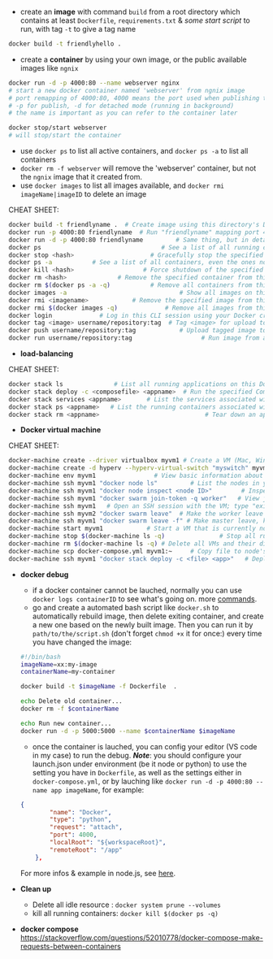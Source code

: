 - create an **image** with command `build` from a root directory which contains at least `Dockerfile`, `requirements.txt` & _some start script_ to run, with tag `-t` to give a tag name

```bash
docker build -t friendlyhello .
```

- create a **container** by using your own image, or the public available images like `ngnix` 

```bash
docker run -d -p 4000:80 --name webserver nginx
# start a new docker container named 'webserver' from ngnix image
# port remapping of 4000:80, 4000 means the port used when publishing to host OS, and 80 is what the container EXPOSE within the Dockerfile
# -p for publish, -d for detached mode (running in background)
# the name is important as you can refer to the container later

docker stop/start webserver
# will stop/start the container
```

- use `docker ps` to list all active containers, and `docker ps -a` to list all containers
- `docker rm -f webserver` will remove the 'webserver' container, but not the `ngnix` image that it created from.
- use `docker images` to list all images available, and `docker rmi imageName|imageID` to delete an image 

CHEAT SHEET:

```bash
docker build -t friendlyname .  # Create image using this directory's Dockerfile
docker run -p 4000:80 friendlyname  # Run "friendlyname" mapping port 4000 to 80
docker run -d -p 4000:80 friendlyname         # Same thing, but in detached mode
docker ps                                 # See a list of all running containers
docker stop <hash>                     # Gracefully stop the specified container
docker ps -a           # See a list of all containers, even the ones not running
docker kill <hash>                   # Force shutdown of the specified container
docker rm <hash>              # Remove the specified container from this machine
docker rm $(docker ps -a -q)           # Remove all containers from this machine
docker images -a                               # Show all images on this machine
docker rmi <imagename>            # Remove the specified image from this machine
docker rmi $(docker images -q)             # Remove all images from this machine
docker login             # Log in this CLI session using your Docker credentials
docker tag <image> username/repository:tag  # Tag <image> for upload to registry
docker push username/repository:tag            # Upload tagged image to registry
docker run username/repository:tag                   # Run image from a registry
```

- **load-balancing**

CHEAT SHEET:

```bash
docker stack ls              # List all running applications on this Docker host
docker stack deploy -c <composefile> <appname>  # Run the specified Compose file
docker stack services <appname>       # List the services associated with an app
docker stack ps <appname>   # List the running containers associated with an app
docker stack rm <appname>                             # Tear down an application
```
- **Docker virtual machine**

CHEAT SHEET:

```bash
docker-machine create --driver virtualbox myvm1 # Create a VM (Mac, Win7, Linux)
docker-machine create -d hyperv --hyperv-virtual-switch "myswitch" myvm1 # Win10
docker-machine env myvm1                # View basic information about your node
docker-machine ssh myvm1 "docker node ls"         # List the nodes in your swarm
docker-machine ssh myvm1 "docker node inspect <node ID>"        # Inspect a node
docker-machine ssh myvm1 "docker swarm join-token -q worker"   # View join token
docker-machine ssh myvm1   # Open an SSH session with the VM; type "exit" to end
docker-machine ssh myvm2 "docker swarm leave"  # Make the worker leave the swarm
docker-machine ssh myvm1 "docker swarm leave -f" # Make master leave, kill swarm
docker-machine start myvm1            # Start a VM that is currently not running
docker-machine stop $(docker-machine ls -q)               # Stop all running VMs
docker-machine rm $(docker-machine ls -q) # Delete all VMs and their disk images
docker-machine scp docker-compose.yml myvm1:~     # Copy file to node's home dir
docker-machine ssh myvm1 "docker stack deploy -c <file> <app>"   # Deploy an app
```

- **docker debug**

  - if a docker container cannot be lauched, normally you can use `docker logs containerID` to see what's going on. more [commands](https://medium.com/@pimterry/5-ways-to-debug-an-exploding-docker-container-4f729e2c0aa8).
  - go and create a automated bash script like `docker.sh` to automatically rebuild image, then delete exiting container, and create a new one based on the newly built image. Then you can run it by `path/to/the/script.sh` (don't forget `chmod +x` it for once:) every time you have changed the image:

  ```bash
  #!/bin/bash
  imageName=xx:my-image
  containerName=my-container
  
  docker build -t $imageName -f Dockerfile  .
  
  echo Delete old container...
  docker rm -f $containerName
  
  echo Run new container...
  docker run -d -p 5000:5000 --name $containerName $imageName
  ```
  - once the container is lauched, you can config your editor (VS code in my case) to run the debug. **_Note_**: you should configure your launch.json under environment (be it node or python) to use the setting you have in `Dockerfile`, as well as the settings either in `docker-compose.yml`, or by lauching like `docker run -d -p 4000:80 --name app imageName`, for example:

  ```json
  {
          "name": "Docker",
          "type": "python",
          "request": "attach",
          "port": 4000,
          "localRoot": "${workspaceRoot}",
          "remoteRoot": "/app"
      },
  ```
  
  For more infos & example in node.js, see [here](https://blog.docker.com/2016/07/live-debugging-docker/).

- **Clean up**
  - Delete all idle resource : `docker system prune --volumes`
  - kill all running containers: `docker kill $(docker ps -q)`


- **docker compose**
https://stackoverflow.com/questions/52010778/docker-compose-make-requests-between-containers